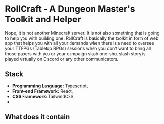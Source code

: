 # RollCraft - A Dungeon Master's Toolkit and Helper

Nope, it is not another Minecraft server. It is not also something that is going to help you with building one. RollCraft is basically the toolkit in form of web app that helps you with all your demands when there is a need to oversee your TTRPGs (Tabletop RPGs) sessions when you don't want to bring all those papers with you or your campaign slash one-shot slash story is played virtually on Discord or any other communicators.

## Stack

- **Programming Language:** Typescript,
- **Front-end Framework:** React,
- **CSS Framework:** TailwindCSS,
- 

## What does it contain

